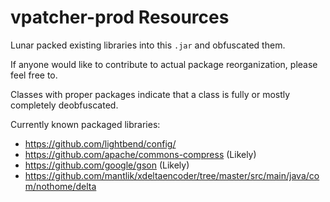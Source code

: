 # vpatcher-prod Resources
Lunar packed existing libraries into this `.jar` and obfuscated them.

If anyone would like to contribute to actual package reorganization, please feel free to.

Classes with proper packages indicate that a class is fully or mostly completely deobfuscated.

Currently known packaged libraries:
* https://github.com/lightbend/config/
* https://github.com/apache/commons-compress (Likely)
* https://github.com/google/gson (Likely)
* https://github.com/mantlik/xdeltaencoder/tree/master/src/main/java/com/nothome/delta